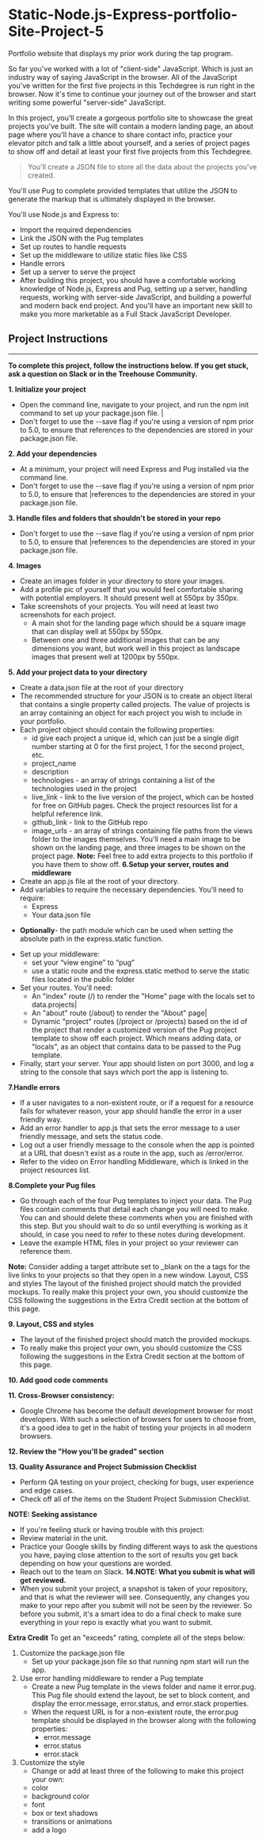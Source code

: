 # Static-Node.js-Express-portfolio-Site-Project-5
Portfolio website that displays my prior work during the tap program.

So far you've worked with a lot of "client-side" JavaScript. Which is just an industry way of saying JavaScript in the browser. All of the JavaScript you've written for the first five projects in this Techdegree is run right in the browser. Now it's time to continue your journey out of the browser and start writing some powerful "server-side" JavaScript.

In this project, you'll create a gorgeous portfolio site to showcase the great projects you've built. The site will contain a modern landing page, an about page where you'll have a chance to share contact info, practice your elevator pitch and talk a little about yourself, and a series of project pages to show off and detail at least your first five projects from this Techdegree.

>You'll create a JSON file to store all the data about the projects you've created.

You'll use Pug to complete provided templates that utilize the JSON to generate the markup that is ultimately displayed in the browser.

You'll use Node.js and Express to:

* Import the required dependencies
* Link the JSON with the Pug templates
* Set up routes to handle requests
* Set up the middleware to utilize static files like CSS
* Handle errors
* Set up a server to serve the project
* After building this project, you should have a comfortable working knowledge of Node.js, Express and Pug, setting up a server, handling requests, working with server-side JavaScript, and building a powerful and modern back end project. And you'll have an important new skill to make you more marketable as a Full Stack JavaScript Developer.

## Project Instructions 
____

 **To complete this project, follow the instructions below. If you get stuck, ask a question on Slack or in the Treehouse Community.**

 **1. Initialize your project** 
  * Open the command line, navigate to your project, and run the npm init command to set up your package.json file. |
  * Don't forget to use the --save flag if you're using a version of npm prior to 5.0, to ensure that references to the dependencies are stored in your package.json file.
  
 **2. Add your dependencies** 
 * At a minimum, your project will need Express and Pug installed via the command line. 
 * Don't forget to use the --save flag if you're using a version of npm prior to 5.0, to ensure that |references to the dependencies are stored in your package.json file.
  
 **3. Handle files and folders that shouldn't be stored in your repo** 
 * Don't forget to use the --save flag if you're using a version of npm prior to 5.0, to ensure that |references to the dependencies are stored in your package.json file.
  
 **4. Images** 
 * Create an images folder in your directory to store your images.
 * Add a profile pic of yourself that you would feel comfortable sharing with potential employers. It should present well at 550px by 350px.
 * Take screenshots of your projects. You will need at least two screenshots for each project.
   - A main shot for the landing page which should be a square image that can display well at 550px by 550px.
   - Between one and three additional images that can be any dimensions you want, but work well in this project as landscape images that present well at 1200px by 550px.
  
 **5. Add your project data to your directory** 
* Create a data.json file at the root of your directory
* The recommended structure for your JSON is to create an object literal that contains a single property called projects. The value of projects is an array containing an object for each project you wish to include in your portfolio.
* Each project object should contain the following properties:
    - id give each project a unique id, which can just be a single digit number starting at 0 for the first project, 1 for the second project, etc.
    - project_name
    - description
    - technologies - an array of strings containing a list of the technologies used in the project
    - live_link - link to the live version of the project, which can be hosted for free on GitHub pages. Check the project resources list for a helpful reference link.
    - github_link - link to the GitHub repo
    - image_urls - an array of strings containing file paths from the views folder to the images themselves. You'll need a main image to be shown on the landing page, and three images to be shown on the project page.
**Note:** Feel free to add extra projects to this portfolio if you have them to show off.
**6.Setup your server, routes and middleware**
* Create an app.js file at the root of your directory.
* Add variables to require the necessary dependencies. You'll need to require:
  - Express
  - Your data.json file
- **Optionally**- the path module which can be used when setting the absolute path in the express.static function.
* Set up your middleware:
  - set your “view engine” to “pug”
  - use a static route and the express.static method to serve the static files located in the public folder
* Set your routes. You'll need:
  - An "index" route (/) to render the "Home" page with the locals set to data.projects|
  - An "about" route (/about) to render the "About" page|
  - Dynamic "project" routes (/project or /projects) based on the id of the project that render a customized version of the Pug project template to show off each project. Which means adding data, or "locals", as an object that contains data to be passed to the Pug template.
* Finally, start your server. Your app should listen on port 3000, and log a string to the console that says which port the app is listening to.

**7.Handle errors**
* If a user navigates to a non-existent route, or if a request for a resource fails for whatever reason, your app should handle the error in a user friendly way.
* Add an error handler to app.js that sets the error message to a user friendly message, and sets the status code.
* Log out a user friendly message to the console when the app is pointed at a URL that doesn't exist as a route in the app, such as /error/error.
* Refer to the video on Error handling Middleware, which is linked in the project resources list.


**8.Complete your Pug files**
* Go through each of the four Pug templates to inject your data. The Pug files contain comments that detail each change you will need to make. You can and should delete these comments when you are finished with this step. But you should wait to do so until everything is working as it should, in case you need to refer to these notes during development.
* Leave the example HTML files in your project so your reviewer can reference them.
  
**Note:** Consider adding a target attribute set to _blank on the a tags for the live links to your projects so that they open in a new window.
Layout, CSS and styles
The layout of the finished project should match the provided mockups.
To really make this project your own, you should customize the CSS following the suggestions in the Extra Credit section at the bottom of this page.

**9. Layout, CSS and styles**
* The layout of the finished project should match the provided mockups.
* To really make this project your own, you should customize the CSS following the suggestions in the Extra Credit section at the bottom of this page.
  
**10. Add good code comments** 

**11. Cross-Browser consistency:**
* Google Chrome has become the default development browser for most developers. With such a selection of browsers for users to choose from, it's a good idea to get in the habit of testing your projects in all modern browsers.
  
**12. Review the "How you'll be graded" section**

**13. Quality Assurance and Project Submission Checklist**
* Perform QA testing on your project, checking for bugs, user experience and edge cases.
* Check off all of the items on the Student Project Submission Checklist.

**NOTE: Seeking assistance**

  * If you're feeling stuck or having trouble with this project:
  * Review material in the unit.
  * Practice your Google skills by finding different ways to ask the questions you have, paying close attention to the sort of results you get back depending on how your questions are worded.
  * Reach out to the team on Slack.
**14.NOTE: What you submit is what will get reviewed.**
* When you submit your project, a snapshot is taken of your repository, and that is what the reviewer will see. Consequently, any changes you make to your repo after you submit will not be seen by the reviewer. So before you submit, it's a smart idea to do a final check to make sure everything in your repo is exactly what you want to submit.

**Extra Credit**
To get an "exceeds" rating, complete all of the steps below:
1. Customize the package.json file
    * Set up your package.json file so that running npm start will run the app.
2. Use error handling middleware to render a Pug template
    * Create a new Pug template in the views folder and name it error.pug. This Pug file should extend the layout, be set to block content, and display the error.message, error.status, and error.stack properties.
    * When the request URL is for a non-existent route, the error.pug template should be displayed in the browser along with the following properties:
      * error.message
      * error.status
      * error.stack
3. Customize the style
    * Change or add at least three of the following to make this project your own:
    * color
    * background color
    * font
    * box or text shadows
    * transitions or animations
    * add a logo 
